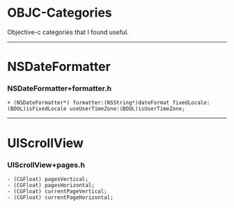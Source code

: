 # OBJC-Categories #

Objective-c categories that I found useful.

_____ 

# NSDateFormatter #

### NSDateFormatter+formatter.h ###

    + (NSDateFormatter*) formatter:(NSString*)dateFormat fixedLocale:(BOOL)isFixedLocale useUserTimeZone:(BOOL)isUserTimeZone;

_____

# UIScrollView #

### UIScrollView+pages.h ###

    - (CGFloat) pagesVertical;
    - (CGFloat) pagesHorizontal;
    - (CGFloat) currentPageVertical;
    - (CGFloat) currentPageHorizontal;
